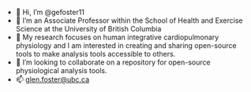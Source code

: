- 👋  Hi, I’m @gefoster11
- 👀  I’m an Associate Professor within the School of Health and Exercise Science at the University of British Columbia
- 🌱  My research focuses on human integrative cardiopulmonary physiology and I am interested in creating and sharing open-source tools to make analysis tools accessible to others.
- 💞️  I’m looking to collaborate on a repository for open-source physiological analysis tools.
- 📫  glen.foster@ubc.ca

<!---
gefoster11/gefoster11 is a ✨ special ✨ repository because its `README.md` (this file) appears on your GitHub profile.
You can click the Preview link to take a look at your changes.
--->
